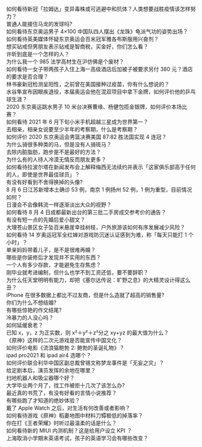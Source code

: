 如何看待新冠「拉姆达」变异毒株或可逃避中和抗体？人类想要战胜疫情该怎样努力？  
普通人能接住马龙的发球吗?  
如何看待东京奥运男子 4×100 中国队四人摆出《龙珠》龟派气功的姿势出场？  
如何看待英美媒体怀疑东京奥运会百米冠军雅各布斯服用兴奋剂？  
想买钻戒但男朋友表示钻戒是智商税，买金好，你们怎么看？  
许昕到底是一个怎样的人？  
为什么我一个 985 法学高材生在沪仿佛是个废材？  
如何看待一女子带两孩子入住上海一高级酒店后加被子被要求另付 380 元？酒店的要求是否合理？  
林书豪新冠检测呈阳性，之前曾在美国接种过疫苗，你有什么想说的？  
水谷隼宣布因眼疾退役，本届奥运会他在混双项目中拿下金牌，如何评价他的乒乓球生涯？  
2020 东京奥运跳水男子 10 米台决赛曹缘、杨健包揽金银牌，如何评价本场比赛？  
如何看待 2021 年 6 月下旬小米手机超越三星成为世界第一？  
去相亲，相亲女说要至少半年的考察期，什么是考察期？  
如何评价 2020 东京奥运会男篮决赛美国 87:82 胜法国实现 4 连冠？  
为什么骑很多种类的马，但是没有人骑斑马？  
去除内脏脂肪，跑步是不是最好的方法？  
为什么有的人待人冷漠无情反而朋友更多？  
如何看待拉波尔塔在新闻发布会上解释梅西无法续约并表示「这家俱乐部高于任何的人，即使是世界最佳球员」？  
有没有好看到不舍得换掉的头像?  
8 月 6 日江苏新增本土确诊 53 例，南京 1 例扬州 52 例，1 例为重型，目前情况如何？  
日漫会不会像韩流一样逐渐淡出大众的视野？  
如何看待 8 月 4 日成都最新出台的第三批二手房成交参考价的通告？  
有没有短一点的先婚后爱小甜文？  
大理苍山景区女子坠百米悬崖幸挂树枝，户外旅游该如何有序发展减少风险？  
如何看待 14 岁奥运冠军全红婵对游戏防沉迷认证感到为难，称「每天只能打 1 个小时」？  
单亲妈妈带着儿子，是不是很难再婚？  
哪些是你装修后才发现并不实用的东西？  
一个人有多少存款，才能避免生存焦虑？  
刚毕业就考进编制，但什么也学不到工资还低，要不要辞职？  
为什么任天堂明明有能力，却把《塞尔达传说：旷野之息》的大精灵设计得这么丑？  
iPhone 在很多数据上都比不过友商，但是什么造就了超高的销售量?  
你们为什么不想结婚?  
有哪些惊艳的作文结尾?  
冷暴力的人没心吗？  
如何延缓衰老？  
已知 x，y，z 为正实数，则 x²＋y²＋z²分之 xy+yz 的最大值为什么？  
《原神》这样的二次元游戏是否能宣传中国文化？  
如何评价电影《流浪猫鲍勃 2: 鲍勃的圣诞礼物》？  
ipad pro2021 和 ipad air4 选哪个？  
如何评价联合利华中国区副总裁曾锡文称梦龙事件是「无妄之灾」？  
给定剧本后，演员发挥的余地在哪里？  
扫地机器人和吸尘器哪个好？  
大学毕业两个月了，找工作被拒十几次了该怎么办?  
最近真的书荒了，有没有好看的言情小说推荐？  
有哪些跑了才知道的绝妙体验？  
戴了 Apple Watch 之后，对生活有何改善或者影响？  
如何看待游戏《原神》稻妻地图中材料刀镡极低的掉落率？  
你在打《王者荣耀》时听过最温柔的话是什么？  
如何看待新的 MIUI 内测机制？这是给用户设立 KPI ？  
上海取消小学期末英语考试，孩子的英语学习会有哪些改变？  
